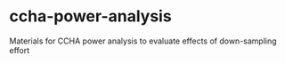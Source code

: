 # ccha-power-analysis

Materials for CCHA power analysis to evaluate effects of down-sampling effort